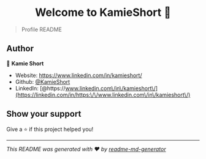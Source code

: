 <h1 align="center">Welcome to KamieShort 👋</h1>
<p>
</p>

> Profile README

## Author

👤 **Kamie Short**

* Website: https://www.linkedin.com/in/kamieshort/
* Github: [@KamieShort](https://github.com/KamieShort)
* LinkedIn: [@https:\/\/www.linkedin.com\/in\/kamieshort\/](https://linkedin.com/in/https:\/\/www.linkedin.com\/in\/kamieshort\/)

## Show your support

Give a ⭐️ if this project helped you!

***
_This README was generated with ❤️ by [readme-md-generator](https://github.com/kefranabg/readme-md-generator)_